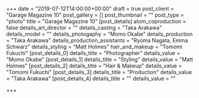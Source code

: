 +++
date = "2019-07-12T14:00:00+00:00"
draft = true
post_client = "Garage Magazine 10"
post_gallery = []
post_thumbnail = ""
post_type = "photo"
title = "Garage Magazine 10"
[post_details]
atom_coproduction = false
details_art_director = ""
details_casting = "Taka Arakawa"
details_model = ""
details_photogaphy = "Momo Okabe"
details_production = "Taka Arakawa"
details_production_assistants = "Ryoma Nagata, Emma Schwarz"
details_styling = "Matt Holmes"
hair_and_makeup = "Tomomi Fukuchi"
[post_details_0]
details_title = "Photographer"
details_value = "Momo Okabe"
[post_details_1]
details_title = "Styling"
details_value = "Matt Holmes"
[post_details_2]
details_title = "Hair & Makeup"
details_value = "Tomomi Fukuchi"
[post_details_3]
details_title = "Production"
details_value = "Taka Arakawa"
[post_details_4]
details_title = ""
details_value = ""

+++
